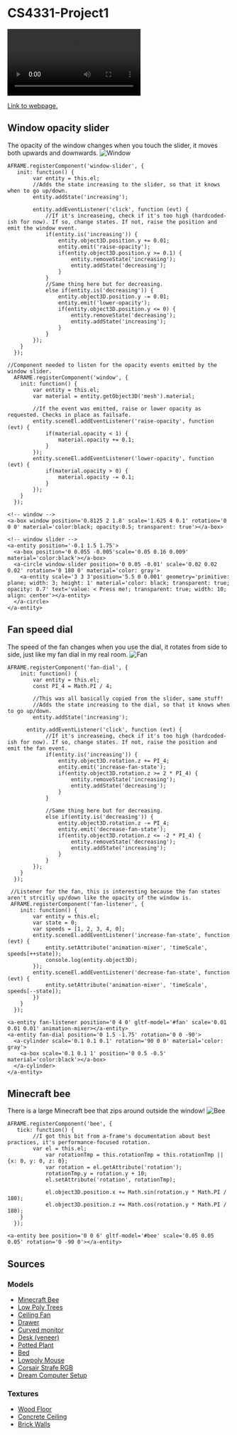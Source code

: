 # CS4331-Project1
![](assets/videos/demo.mp4)

[Link to webpage.](https://themysticalbard.github.io/)

## Window opacity slider

The opacity of the window changes when you touch the slider, it moves both upwards and downwards.
![Window](/assets/images/window.png)

    AFRAME.registerComponent('window-slider', {
       init: function() {
        	var entity = this.el;
        	//Adds the state increasing to the slider, so that it knows when to go up/down.
        	entity.addState('increasing');
    
        	entity.addEventListener('click', function (evt) {
        		//If it's increaseing, check if it's too high (hardcoded-ish for now). If so, change states. If not, raise the position and emit the window event.
        		if(entity.is('increasing')) {
        			entity.object3D.position.y += 0.01;
        			entity.emit('raise-opacity');
        			if(entity.object3D.position.y >= 0.1) {
        				entity.removeState('increasing');
        				entity.addState('decreasing');
        			}
        		}
        		//Same thing here but for decreasing.
        		else if(entity.is('decreasing')) {
        			entity.object3D.position.y -= 0.01;
        			entity.emit('lower-opacity');
        			if(entity.object3D.position.y <= 0) {
        				entity.removeState('decreasing');
        				entity.addState('increasing');
        			}
        		}
        	});
       	}
      });
<!-- -->
    //Component needed to listen for the opacity events emitted by the window slider.
      AFRAME.registerComponent('window', {
        init: function() {
        	var entity = this.el;
        	var material = entity.getObject3D('mesh').material;
    
        	//If the event was emitted, raise or lower opacity as requested. Checks in place as failsafe.
        	entity.sceneEl.addEventListener('raise-opacity', function (evt) {
        		if(material.opacity < 1) {
        			material.opacity += 0.1;
       			}
       		});
       		entity.sceneEl.addEventListener('lower-opacity', function (evt) {
       			if(material.opacity > 0) {
       				material.opacity -= 0.1;
       			}
       		});
       	}
      });
<!-- -->
    <!-- window -->
    <a-box window position='0.8125 2 1.8' scale='1.625 4 0.1' rotation='0 0 0' material='color:black; opacity:0.5; transparent: true'></a-box>
     
    <!-- window slider -->
    <a-entity position='-0.1 1.5 1.75'>
      <a-box position='0 0.055 -0.005'scale='0.05 0.16 0.009' material='color:black'></a-box>
      <a-circle window-slider position='0 0.05 -0.01' scale='0.02 0.02 0.02' rotation='0 180 0' material='color: gray'>
      	<a-entity scale='3 3 3'position='5.5 0 0.001' geometry='primitive: plane; width: 3; height: 1' material='color: black; transparent: true; opacity: 0.7' text='value: < Press me!; transparent: true; width: 10; align: center'></a-entity>
      </a-circle>
    </a-entity>

## Fan speed dial

The speed of the fan changes when you use the dial, it rotates from side to side, just like my fan dial in my real room.
![Fan](/assets/images/fan.png)

    AFRAME.registerComponent('fan-dial', {
        init: function() {
        	var entity = this.el;
        	const PI_4 = Math.PI / 4;
        
        	//This was all basically copied from the slider, same stuff!
        	//Adds the state increasing to the dial, so that it knows when to go up/down.
        	entity.addState('increasing');
    
          entity.addEventListener('click', function (evt) {
        		//If it's increaseing, check if it's too high (hardcoded-ish for now). If so, change states. If not, raise the position and emit the fan event.
        		if(entity.is('increasing')) {
        			entity.object3D.rotation.z += PI_4;
        			entity.emit('increase-fan-state');
        			if(entity.object3D.rotation.z >= 2 * PI_4) {
       					entity.removeState('increasing');
       					entity.addState('decreasing');
       				}
       			}
      
        		//Same thing here but for decreasing.
        		else if(entity.is('decreasing')) {
        			entity.object3D.rotation.z -= PI_4;
        			entity.emit('decrease-fan-state');
        			if(entity.object3D.rotation.z <= -2 * PI_4) {
        				entity.removeState('decreasing');
        				entity.addState('increasing');
        			}
        		}
        	});
        }
      });
<!-- -->
     //Listener for the fan, this is interesting because the fan states aren't strcitly up/down like the opacity of the window is.
     AFRAME.registerComponent('fan-listener', {
        init: function() {
        	var entity = this.el;
        	var state = 0;
        	var speeds = [1, 2, 3, 4, 0];
        	entity.sceneEl.addEventListener('increase-fan-state', function (evt) {
        		entity.setAttribute('animation-mixer', 'timeScale', speeds[++state]);
        		console.log(entity.object3D);
        	});
        	entity.sceneEl.addEventListener('decrease-fan-state', function (evt) {
        		entity.setAttribute('animation-mixer', 'timeScale', speeds[--state]);
        	})
        }
      });

<!-- -->
    <a-entity fan-listener position='0 4 0' gltf-model='#fan' scale='0.01 0.01 0.01' animation-mixer></a-entity>
    <a-entity fan-dial position='0 1.5 -1.75' rotation='0 0 -90'>
      <a-cylinder scale='0.1 0.1 0.1' rotation='90 0 0' material='color: gray'>
      	<a-box scale='0.1 0.1 1' position='0 0.5 -0.5' material='color:black'></a-box>
      </a-cylinder>
    </a-entity>

## Minecraft bee

There is a large Minecraft bee that zips around outside the window!
![Bee](/assets/images/bee.png)

    AFRAME.registerComponent('bee', {
       tick: function() {
        	//I got this bit from a-frame's documentation about best practices, it's performance-focused rotation.
        	var el = this.el;
    			var rotationTmp = this.rotationTmp = this.rotationTmp || {x: 0, y: 0, z: 0};
   				var rotation = el.getAttribute('rotation');
    			rotationTmp.y = rotation.y + 10;
    			el.setAttribute('rotation', rotationTmp);

    			el.object3D.position.x += Math.sin(rotation.y * Math.PI / 180);
    			el.object3D.position.z += Math.cos(rotation.y * Math.PI / 180);
        }
      });

<!-- -->
    <a-entity bee position='0 0 6' gltf-model='#bee' scale='0.05 0.05 0.05' rotation='0 -90 0'></a-entity>

## Sources

### Models

 - [Minecraft Bee](https://sketchfab.com/3d-models/minecraft-bee-751f43a93f40433c9eb6986e45bdb6e8)
 - [Low Poly Trees](https://sketchfab.com/3d-models/low-poly-trees-2e70c34af8994852acd4b9ffce596336)
 - [Ceiling Fan](https://sketchfab.com/3d-models/ceiling-fan-ec2c6087d4824211abc827f2a4c2b578)
 - [Drawer](https://sketchfab.com/3d-models/drawer-8f20bb4809074f50962225aacb5c7df4)
 - [Curved monitor](https://sketchfab.com/3d-models/curved-monitor-1caab76438a54c6b9274794a5c75b7e3)
 - [Desk (veneer)](https://sketchfab.com/3d-models/desk-veneer-c66184828633438b94aabbbf9249e9ad)
 - [Potted Plant](https://sketchfab.com/3d-models/potted-plant-household-props-challenge-day-26-4176123e70e44426be3ba0e65587af90)
 - [Bed](https://sketchfab.com/3d-models/bed-da091edf65ee4ffd82d4ba862ccb0a8b)
 - [Lowpoly Mouse](https://sketchfab.com/3d-models/lowpoly-mouse-e0bc8c1d5c8f4be0af37ea852d42d6d9)
 - [Corsair Strafe RGB](https://sketchfab.com/3d-models/corsair-strafe-rgb-dc170f71703644f9a675ebba196af617)
 - [Dream Computer Setup](https://sketchfab.com/3d-models/dream-computer-setup-82f78bbaf2d34f01af854a52151dbf49)
 
 ### Textures
 
  - [Wood Floor](https://cc0textures.com/view?id=WoodFloor038)
  - [Concrete Ceiling](https://cc0textures.com/view?id=Concrete031)
  - [Brick Walls](https://sketchfab.com/3d-models/brick-wall-material-6ef775e935da4d159e40098b06ad33d3)
